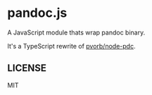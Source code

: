 # pandoc.js

A JavaScript module thats wrap pandoc binary.

It's a TypeScript rewrite of [pvorb/node-pdc](https://github.com/pvorb/node-pdc).

## LICENSE

MIT
